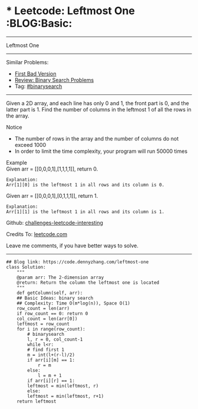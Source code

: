 
# \* Leetcode: Leftmost One     :BLOG:Basic:

---

Leftmost One  

---

Similar Problems:  

-   [First Bad Version](https://code.dennyzhang.com/first-bad-version)
-   [Review: Binary Search Problems](https://code.dennyzhang.com/review-binarysearch)
-   Tag: [#binarysearch](https://code.dennyzhang.com/tag/binarysearch)

---

Given a 2D array, and each line has only 0 and 1, the front part is 0, and the latter part is 1. Find the number of columns in the leftmost 1 of all the rows in the array.  

Notice  

-   The number of rows in the array and the number of columns do not exceed 1000
-   In order to limit the time complexity, your program will run 50000 times

Example  
Given arr = [[0,0,0,1],[1,1,1,1]], return 0.  

    Explanation:
    Arr[1][0] is the leftmost 1 in all rows and its column is 0.

Given arr = [[0,0,0,1],[0,1,1,1]], return 1.  

    Explanation:
    Arr[1][1] is the leftmost 1 in all rows and its column is 1.

Github: [challenges-leetcode-interesting](https://github.com/DennyZhang/challenges-leetcode-interesting/tree/master/problems/leftmost-one)  

Credits To: [leetcode.com](https://leetcode.com/problems/leftmost-one/description/)  

Leave me comments, if you have better ways to solve.  

---

    ## Blog link: https://code.dennyzhang.com/leftmost-one
    class Solution:
        """
        @param arr: The 2-dimension array
        @return: Return the column the leftmost one is located
        """
        def getColumn(self, arr):
    	## Basic Ideas: binary search
    	## Complexity: Time O(m*log(n)), Space O(1)
    	row_count = len(arr)
    	if row_count == 0: return 0
    	col_count = len(arr[0])
    	leftmost = row_count
    	for i in range(row_count):
    	    # binarysearch
    	    l, r = 0, col_count-1
    	    while l<r:
    		# find first 1
    		m = int(l+(r-l)/2)
    		if arr[i][m] == 1:
    		    r = m
    		else:
    		    l = m + 1
    	    if arr[i][r] == 1:
    		leftmost = min(leftmost, r)
    	    else:
    		leftmost = min(leftmost, r+1)
    	return leftmost

